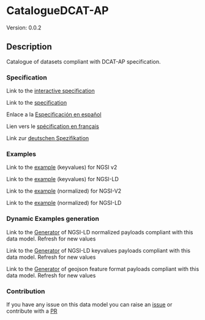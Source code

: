 # CatalogueDCAT-AP
Version: 0.0.2

## Description 

Catalogue of datasets compliant with DCAT-AP specification.
### Specification

Link to the [interactive specification](https://swagger.lab.fiware.org/?url=https://github.com/smart-data-models/dataModel.DCAT-AP/blob/master/CatalogueDCAT-AP/swagger.yaml)

Link to the [specification](https://github.com/smart-data-models/dataModel.DCAT-AP/blob/master/CatalogueDCAT-AP/doc/spec.md)

Enlace a la [Especificación en español](https://github.com/smart-data-models/dataModel.DCAT-AP/blob/master/CatalogueDCAT-AP/doc/spec_ES.md)

Lien vers le [spécification en français](https://github.com/smart-data-models/dataModel.DCAT-AP/blob/master/CatalogueDCAT-AP/doc/spec_FR.md)

Link zur [deutschen Spezifikation](https://github.com/smart-data-models/dataModel.DCAT-AP/blob/master/CatalogueDCAT-AP/doc/spec_DE.md)
### Examples

Link to the [example](https://github.com/smart-data-models/dataModel.DCAT-AP/blob/master/CatalogueDCAT-AP/examples/example.json) (keyvalues) for NGSI v2

Link to the [example](https://github.com/smart-data-models/dataModel.DCAT-AP/blob/master/CatalogueDCAT-AP/examples/example.jsonld) (keyvalues) for NGSI-LD

Link to the [example](https://github.com/smart-data-models/dataModel.DCAT-AP/blob/master/CatalogueDCAT-AP/examples/example-normalized.json) (normalized) for NGSI-V2

Link to the [example](https://github.com/smart-data-models/dataModel.DCAT-AP/blob/master/CatalogueDCAT-AP/examples/example-normalized.jsonld) (normalized) for NGSI-LD
### Dynamic Examples generation

Link to the [Generator](https://smartdatamodels.org/extra/ngsi-ld_generator.php?schemaUrl=https://raw.githubusercontent.com/smart-data-models/dataModel.DCAT-AP/master/CatalogueDCAT-AP/schema.json&email=info@smartdatamodels.org) of NGSI-LD normalized payloads compliant with this data model. Refresh for new values

Link to the [Generator](https://smartdatamodels.org/extra/ngsi-ld_generator_keyvalues.php?schemaUrl=https://raw.githubusercontent.com/smart-data-models/dataModel.DCAT-AP/master/CatalogueDCAT-AP/schema.json&email=info@smartdatamodels.org) of NGSI-LD keyvalues payloads compliant with this data model. Refresh for new values

Link to the [Generator](https://smartdatamodels.org/extra/geojson_features_generator_v1.0.php?schemaUrl=https://raw.githubusercontent.com/smart-data-models/dataModel.DCAT-AP/master/CatalogueDCAT-AP/schema.json&email=info@smartdatamodels.org) of geojson feature format payloads compliant with this data model. Refresh for new values
### Contribution

 If you have any issue on this data model you can raise an [issue](https://github.com/smart-data-models/dataModel.DCAT-AP/issues)  or contribute with a [PR](https://github.com/smart-data-models/dataModel.DCAT-AP/pulls)